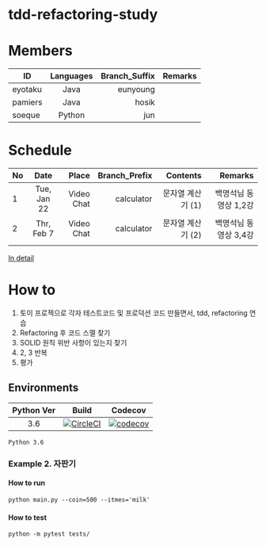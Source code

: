 # tdd-refactoring-study

# Members

| ID | Languages | Branch_Suffix | Remarks |
|----------|:------:|------:|------:|
| eyotaku | Java | eunyoung | |
| pamiers | Java | hosik | |
| soeque | Python |jun | |


# Schedule

| No | Date   |      Place      |Branch_Prefix |  Contents | Remarks |
|----------|:-------------:|------:|------:|------:|------:|
| 1 | Tue, Jan 22 | Video Chat | calculator | 문자열 계산기 (1) | 백명석님 동영상 1,2강 |
| 2 | Thr, Feb 7 |  Video Chat | calculator |문자열 계산기 (2) |백명석님 동영상 3,4강 |
| | | | |

[In detail](https://github.com/orgs/tdd-master/projects/2)

# How to
1. 토이 프로젝으로 각자 테스트코드 및 프로덕션 코드 만들면서, tdd, refactoring 연습
2. Refactoring 후 코드 스멜 찾기
3. SOLID 원칙 위반 사항이 있는지 찾기
4. 2, 3 반복
5. 평가


## Environments

| Python Ver     | Build         | Codecov  |
| :-------------:|:-------------:|:--------:|
| 3.6 | [![CircleCI](https://circleci.com/gh/tdd-master/tdd-refactoring-study/tree/vendigmachine%2Fjun.svg?style=svg)](https://circleci.com/gh/tdd-master/tdd-refactoring-study/tree/calculator%2Fjun) | [![codecov](https://codecov.io/gh/tdd-master/tdd-refactoring-study/branch/calculator%2Fjun/graph/badge.svg)](https://codecov.io/gh/tdd-master/tdd-refactoring-study) |

```
Python 3.6
```

### Example 2. 자판기

#### How to run

```
python main.py --coin=500 --itmes='milk'
```

#### How to test

```
python -m pytest tests/
```
